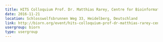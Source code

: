 ```yaml
---
title: HITS Colloquium Prof. Dr. Matthias Rarey, Centre for Bioinformatics, University of Hamburg
date: 2016-11-21
location: Schlosswolfsbrunnen Weg 33, Heidelberg, Deutschland
link: http://biorn.org/event/hits-colloquium-prof-dr-matthias-rarey-centre-for-bioinformatics-university-of-hamburg/
usergroup: biorn
type: usergroup
---
```


